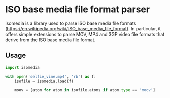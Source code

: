 ISO base media file format parser
=================================

isomedia is a library used to parse ISO base media file formats (https://en.wikipedia.org/wiki/ISO_base_media_file_format). In particular, it offers simple extensions to parse MOV, MP4 and 3GP video file formats that derive from the ISO base media file format.

Usage
-----

```python
import isomedia

with open('selfie_vine.mp4', 'rb') as f:
    isofile = isomedia.load(f)

    moov = [atom for atom in isofile.atoms if atom.type == 'moov']
```
